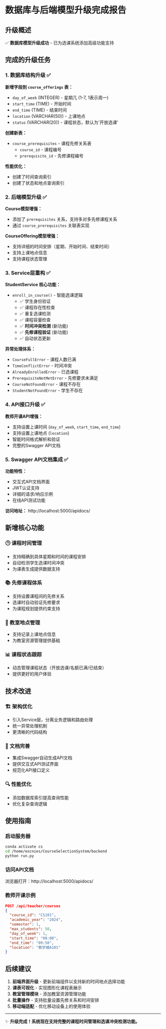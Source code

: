 # 数据库与后端模型升级完成报告

## 升级概述

✅ **数据库模型升级成功** - 已为选课系统添加高级功能支持

## 完成的升级任务

### 1. 数据库结构升级 ✅

**新增字段到 `course_offerings` 表：**
- `day_of_week` (INTEGER) - 星期几 (1-7, 1表示周一)
- `start_time` (TIME) - 开始时间
- `end_time` (TIME) - 结束时间  
- `location` (VARCHAR(50)) - 上课地点
- `status` (VARCHAR(20)) - 课程状态，默认为'开放选课'

**创建新表：**
- `course_prerequisites` - 课程先修关系表
  - `course_id` - 课程编号
  - `prerequisite_id` - 先修课程编号

**性能优化：**
- 创建了时间查询索引
- 创建了状态和地点查询索引

### 2. 后端模型升级 ✅

**Course模型增强：**
- 添加了 `prerequisites` 关系，支持多对多先修课程关系
- 通过 `course_prerequisites` 关联表实现

**CourseOffering模型增强：**
- 支持详细的时间安排（星期、开始时间、结束时间）
- 支持上课地点信息
- 支持课程状态管理

### 3. Service层重构 ✅

**StudentService 核心功能：**
- `enroll_in_course()` - 智能选课逻辑
  - ✅ 学生身份验证
  - ✅ 课程存在性检查
  - ✅ 重复选课检测
  - ✅ 课程容量检查
  - ✅ **时间冲突检测** (新功能)
  - ✅ **先修课程验证** (新功能)
  - ✅ 自动状态更新

**异常处理体系：**
- `CourseFullError` - 课程人数已满
- `TimeConflictError` - 时间冲突
- `AlreadyEnrolledError` - 已选课程
- `PrerequisiteNotMetError` - 先修要求未满足
- `CourseNotFoundError` - 课程不存在
- `StudentNotFoundError` - 学生不存在

### 4. API接口升级 ✅

**教师开课API增强：**
- 支持设置上课时间 (`day_of_week`, `start_time`, `end_time`)
- 支持设置上课地点 (`location`)
- 智能时间格式解析和验证
- 完整的Swagger API文档

### 5. Swagger API文档集成 ✅

**功能特性：**
- 交互式API文档界面
- JWT认证支持
- 详细的请求/响应示例
- 在线API测试功能

**访问地址：** http://localhost:5000/apidocs/

## 新增核心功能

### 🕒 课程时间管理
- 支持精确到具体星期和时间的课程安排
- 自动检测学生选课时间冲突
- 为课表生成提供数据支持

### 📚 先修课程体系
- 支持设置课程间的先修关系
- 选课时自动验证先修要求
- 为课程规划提供约束支持

### 🏢 教室地点管理
- 支持记录上课地点信息
- 为教室资源管理提供基础

### 📊 课程状态跟踪
- 动态管理课程状态（开放选课/名额已满/已结束）
- 提供更好的用户体验

## 技术改进

### 🏗️ 架构优化
- 引入Service层，分离业务逻辑和路由处理
- 统一异常处理机制
- 更清晰的代码结构

### 📖 文档完善
- 集成Swagger自动生成API文档
- 提供交互式API测试界面
- 规范化API接口定义

### 🔍 性能优化
- 添加数据库索引提高查询性能
- 优化复杂查询逻辑

## 使用指南

### 启动服务器
```bash
conda activate cs
cd /home/excnies/CourseSelectionSystem/backend
python run.py
```

### 访问API文档
浏览器打开：http://localhost:5000/apidocs/

### 教师开课示例
```json
POST /api/teacher/courses
{
  "course_id": "CS101",
  "academic_year": "2024",
  "semester": 1,
  "max_students": 50,
  "day_of_week": 1,
  "start_time": "08:00",
  "end_time": "09:50",
  "location": "教学楼A101"
}
```

## 后续建议

1. **前端界面升级** - 更新前端组件以支持新的时间地点选择功能
2. **课表可视化** - 实现图形化课程表展示
3. **教室管理模块** - 添加教室资源管理功能
4. **批量操作** - 支持批量设置先修关系和时间安排
5. **移动端适配** - 优化移动设备上的使用体验

---

✨ **升级完成！系统现在支持完整的课程时间管理和选课冲突检测功能。**
